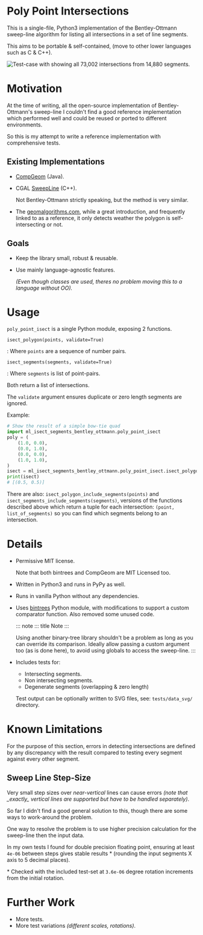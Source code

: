 # Poly Point Intersections


This is a single-file, Python3 implementation of the Bentley-Ottmann
sweep-line algorithm for listing all intersections in a set of line
segments.

This aims to be portable & self-contained, (move to other lower
languages such as C & C++).

![Test-case with showing all 73,002 intersections from 14,880
segments.](https://cloud.githubusercontent.com/assets/1869379/10564349/753dd564-75fc-11e5-8e99-08530e6f6ef0.png)

# Motivation

At the time of writing, all the open-source implementation of
Bentley-Ottmann\'s sweep-line I couldn\'t find a good reference
implementation which performed well and could be reused or ported to
different environments.

So this is my attempt to write a reference implementation with
comprehensive tests.

## Existing Implementations

-   [CompGeom](https://github.com/bkiers/CompGeom) (Java).

-   CGAL [SweepLine](http://doc.cgal.org/latest/Sweep_line_2/index.html)
    (C++).

    Not Bentley-Ottmann strictly speaking, but the method is very
    similar.

-   The
    [geomalgorithms.com](http://geomalgorithms.com/a09-_intersect-3.html),
    while a great introduction, and frequently linked to as a reference,
    it only detects weather the polygon is self-intersecting or not.

## Goals

-   Keep the library small, robust & reusable.

-   Use mainly language-agnostic features.

    *(Even though classes are used, theres no problem moving this to a
    language without OO).*

# Usage

`poly_point_isect` is a single Python module, exposing 2 functions.

`isect_polygon(points, validate=True)`

:   Where `points` are a sequence of number pairs.

`isect_segments(segments, validate=True)`

:   Where `segments` is list of point-pairs.

Both return a list of intersections.

The `validate` argument ensures duplicate or zero length segments are
ignored.

Example:

``` python
# Show the result of a simple bow-tie quad
import ml_isect_segments_bentley_ottmann.poly_point_isect
poly = (
    (1.0, 0.0),
    (0.0, 1.0),
    (0.0, 0.0),
    (1.0, 1.0),
)
isect = ml_isect_segments_bentley_ottmann.poly_point_isect.isect_polygon(poly)
print(isect)
# [(0.5, 0.5)]
```

There are also: `isect_polygon_include_segments(points)` and
`isect_segments_include_segments(segments)`, versions of the functions
described above which return a tuple for each intersection:
`(point, list_of_segments)` so you can find which segments belong to an
intersection.

# Details

-   Permissive MIT license.

    Note that both bintrees and CompGeom are MIT Licensed too.

-   Written in Python3 and runs in PyPy as well.

-   Runs in vanilla Python without any dependencies.

-   Uses [bintrees](https://pypi.python.org/pypi/bintrees) Python
    module, with modifications to support a custom comparator function.
    Also removed some unused code.

    ::: note
    ::: title
    Note
    :::

    Using another binary-tree library shouldn\'t be a problem as long as
    you can override its comparison. Ideally allow passing a custom
    argument too (as is done here), to avoid using globals to access the
    sweep-line.
    :::

-   Includes tests for:

    -   Intersecting segments.
    -   Non intersecting segments.
    -   Degenerate segments (overlapping & zero length)

    Test output can be optionally written to SVG files, see:
    `tests/data_svg/` directory.

# Known Limitations

For the purpose of this section, errors in detecting intersections are
defined by any discrepancy with the result compared to testing every
segment against every other segment.

## Sweep Line Step-Size

Very small step sizes over *near-vertical* lines can cause errors *(note
that \_exactly\_ vertical lines are supported but have to be handled
separately)*.

So far I didn\'t find a good general solution to this, though there are
some ways to work-around the problem.

One way to resolve the problem is to use higher precision calculation
for the sweep-line then the input data.

In my own tests I found for double precision floating point, ensuring at
least `4e-06` between steps gives stable results \* (rounding the input
segments X axis to 5 decimal places).

\* Checked with the included test-set at `3.6e-06` degree rotation
increments from the initial rotation.

# Further Work

-   More tests.
-   More test variations *(different scales, rotations)*.
